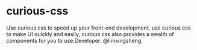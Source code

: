 # curious-css
Use curious css to speed up your front-end development, use curious css to make UI quickly and easily, curious css also provides a wealth of components for you to use.Developer: @limxingsheng
